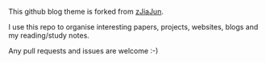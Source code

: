 This github blog theme is forked from [zJiaJun](https://github.com/zJiaJun).

I use this repo to organise interesting papers, projects, websites, blogs and my reading/study notes.

Any pull requests and issues are welcome :-)
